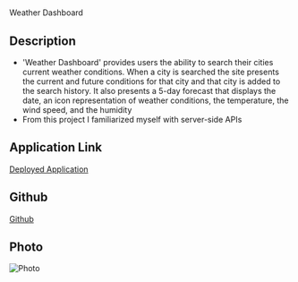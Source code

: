 # <Weather-Dashboard-App>
Weather Dashboard

## Description
- 'Weather Dashboard' provides users the ability to search their cities current weather conditions. When a city is searched the site presents the current and future conditions for that city and that city is added to the search history. It also presents a 5-day forecast that displays the date, an icon representation of weather conditions, the temperature, the wind speed, and the humidity
- From this project I familiarized myself with server-side APIs

## Application Link
[Deployed Application](https://bai1eigh.github.io/weather-dashboard/)

## Github
[Github](https://github.com/bai1eigh)

## Photo 
![Photo](/weather-dashboard/assets/img/weather%20dashboard.PNG)